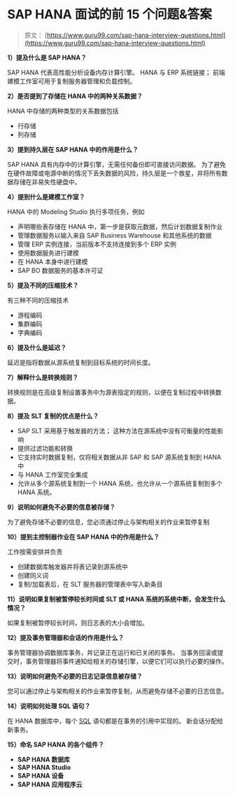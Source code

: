 # SAP HANA 面试的前 15 个问题&答案

> 原文： [https://www.guru99.com/sap-hana-interview-questions.html](https://www.guru99.com/sap-hana-interview-questions.html)

**1）提及什么是 SAP HANA？**

SAP HANA 代表高性能分析设备内存计算引擎。 HANA 与 ERP 系统链接； 前端建模工作室可用于复制服务器管理和负载控制。

**2）是否提到了存储在 HANA 中的两种关系数据？**

HANA 中存储的两种类型的关系数据包括

*   行存储
*   列存储

**3）提到持久层在 SAP HANA 中的作用是什么？**

SAP HANA 具有内存中的计算引擎，无需任何备份即可直接访问数据。 为了避免在硬件故障或电源中断的情况下丢失数据的风险，持久层是一个救星，并将所有数据存储在非易失性硬盘中。

**4）提到什么是建模工作室？**

HANA 中的 Modeling Studio 执行多项任务，例如

*   声明哪些表存储在 HANA 中，第一步是获取元数据，然后计划数据复制作业
*   管理数据服务以输入来自 SAP Business Warehouse 和其他系统的数据
*   管理 ERP 实例连接，当前版本不支持连接到多个 ERP 实例
*   使用数据服务进行建模
*   在 HANA 本身中进行建模
*   SAP BO 数据服务的基本许可证

**5）提及不同的压缩技术？**

有三种不同的压缩技术

*   游程编码
*   集群编码
*   字典编码

**6）提及什么是延迟？**

延迟是指将数据从源系统复制到目标系统的时间长度。

**7）解释什么是转换规则？**

转换规则是在高级复制设置事务中为源表指定的规则，以便在复制过程中转换数据。

**8）提及 SLT 复制的优点是什么？**

*   SAP SLT 采用基于触发器的方法； 这种方法在源系统中没有可衡量的性能影响
*   提供过滤功能和转换
*   它支持实时数据复制，仅将相关数据从非 SAP 和 SAP 源系统复制到 HANA 中
*   与 HANA 工作室完全集成
*   允许从多个源系统复制到一个 HANA 系统，也允许从一个源系统复制到多个 HANA 系统。

**9）说明如何避免不必要的信息被存储？**

为了避免存储不必要的信息，您必须通过停止与架构相关的作业来暂停复制

**10）提到主控制器作业在 SAP HANA 中的作用是什么？**

工作按需安排并负责

*   创建数据库触发器并将表记录到源系统中
*   创建同义词
*   复制/加载表后，在 SLT 服务器的管理表中写入新条目

**11）说明如果复制被暂停较长时间或 SLT 或 HANA 系统的系统中断，会发生什么情况？**

如果复制被暂停较长时间，则日志表的大小会增加。

**12）提及事务管理器和会话的作用是什么？**

事务管理器协调数据库事务，并记录正在运行和已关闭的事务。 当事务回滚或提交时，事务管理器将事件通知给相关的存储引擎，以便它们可以执行必要的操作。

**13）说明如何避免不必要的日志记录信息被存储？**

您可以通过停止与架构相关的作业来暂停复制，从而避免存储不必要的日志信息。

**14）说明如何处理 SQL 语句？**

在 HANA 数据库中，每个 [SQL](/sql.html) 语句都是在事务的引用中实现的。 新会话分配给新事务。

**15）命名 SAP HANA 的各个组件？**

*   **SAP HANA 数据库**
*   **SAP HANA Studio**
*   **SAP HANA 设备**
*   **SAP HANA 应用程序云**